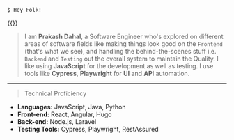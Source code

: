     $ Hey Folk!

<!-- $ Prakash Dahal - Dynamic Software Engineer -->

{{<renderImage url="/images/profile.jpg" alignImg="right" width="50%">}}

> I am **Prakash Dahal**, a Software Engineer who's explored on different areas of software fields like making things look good on the `Frontend` (that's what we see), and handling the behind-the-scenes stuff i.e. `Backend` and `Testing` out the overall system to maintain the Quality. I like using **JavaScript** for the development as well as testing. I use tools like **Cypress**, **Playwright** for **UI** and **API** automation.

---

> Technical Proficiency

- **Languages:** JavaScript, Java, Python
- **Front-end:** React, Angular, Hugo
- **Back-end:** Node.js, Laravel
- **Testing Tools:** Cypress, Playwright, RestAssured
